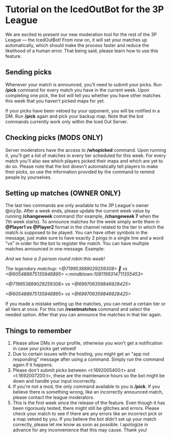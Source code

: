 # Tutorial on the IcedOutBot for the 3P League
We are excited to present our new moderation tool for the rest of the 3P League — the IcedOutBot!
From now on, it will set your matches up automatically, which should make the process faster and
reduce the likelihood of a human error. That being said, please learn how to use this feature.
## Sending picks
Whenever your match is announced, you'll need to submit your picks. Run **/pick** command for
every match you have in the current week. Upon completing one pick, the bot will tell you whether
you have other matches this week that you haven't picked maps for yet.

If your picks have been vetoed by your opponent, you will be notified in a DM. Run **/pick** again and pick
your backup map. Note that the bot commands currently work only within the Iced Out Server.

## Checking picks (MODS ONLY)
Server moderators have the access to **/whopicked** command. Upon running it, you'll get a list
of matches in every tier scheduled for this week. For every match you'll also see which players
picked their maps and which are yet to do so. Please note that the bot doesn't automatically tell
players to make their picks, so use the information provided by the command
to remind people by yourselves.

## Setting up matches (OWNER ONLY)
The last two commands are only available to the 3P League's owner @icy3p.
After a week ends, please update the current week value by running **/changeweek** command
(for example, **/changeweek 7** when the 7th week starts).
To announce matches for the week simply write them in **@Player1 vs @Player2** format in the
channel related to the tier in which the match is supposed to be played. You can have other
symbols in the message, just make sure to have exactly 2 pings in a single line and a word "vs" in
order for the bot to register the match. You can have multiple matches announced in one message.
Example:

*And we have a 3 person round robin this week!*

*The legendary matchup: <@719953889029259308> 🐐 vs <@605488675135946895> <:mindblown:1081199314711355453>*

*<@719953889029259308> vs <@699706359846928425>*

*<@605488675135946895> vs <@699706359846928425>*

If you made a mistake setting up the matches, you can reset a certain tier or all tiers
at once. For this run **/resetmatches** command and select the needed option. After that you can
announce the matches in that tier again.

## Things to remember
1. Please allow DMs in your profile, otherwise you won't get a notification in case your picks get vetoed! 
2. Due to certain issues with the hosting, you might get an "app not responding" message after
using a command. Simply run the command again if it happens.
3. Please don't submit picks between <t:1692005400:t> and <t:1692007200:t>, these are the
maintenance hours so the bot might be down and handle your input incorrectly.
4. If you're not a mod, the only command available to you is **/pick**. If you believe there is
something wrong, like an incorrectly announced match, please contact the league moderators.
5. This is the first week since the release of the feature. Even though it has been rigorously tested,
there might still be glitches and errors. Please check your match to see if there are any errors
like an incorrect pick or a map vetoed by you. If you believe the bot didn't set up your match
correctly, please let me know as soon as possible. I apologize in advance for any inconvenience
that this may cause. Thank you!
